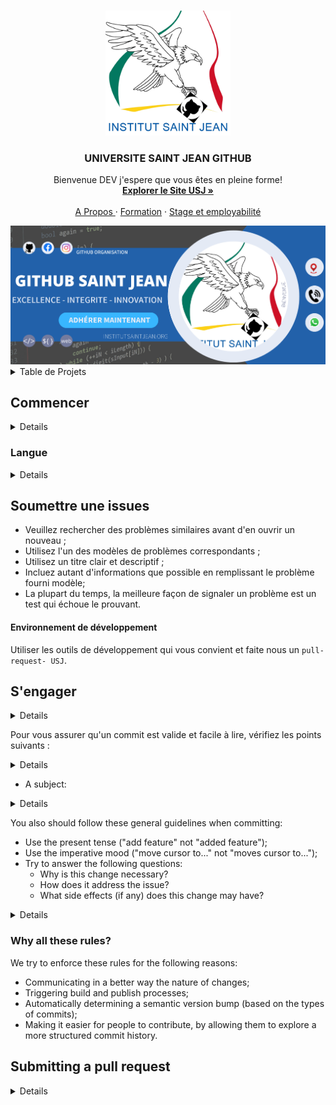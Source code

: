 <a name="readme-top"></a>

<!-- PROJECT LOGO DE USI @DEVZEBS-->
<br />
<div align="center">
   <a href="https://github.com/NGcodeX">
    <img src="https://github.com/UNIVERSITE-SAINT-JEAN/.github/blob/master/Ssfdsfans%20titre.png?raw=true" alt="Logo" width="200" height="200">
  </a>

  <h3 align="center">UNIVERSITE SAINT JEAN GITHUB</h3>

  <p align="center">
    Bienvenue DEV j'espere que vous êtes en pleine forme! <br>
    <a href="https://institutsaintjean.org/" target=_blank><strong>Explorer le Site USJ »</strong></a>
    <br />
    <br />
    <a href="https://institutsaintjean.org/a-propos/">A Propos </a>
    ·
    <a href="https://institutsaintjean.org/cycle-ingenieur/">Formation</a>
    ·
    <a href="https://institutsaintjean.org/stage-et-employabilite/">Stage et employabilité</a>
  </p>
</div>

<img src="https://github.com/UNIVERSITE-SAINT-JEAN/.github/blob/master/profile/Github%20Saint%20Jean.png?raw=true">

<!-- TABLE OF CONTENTS @DEVZEBS USJ-->
<details>
  <summary>Table de Projets</summary>
  <ol>
    <li>
      <a href="#about-the-project">Commencer</a>
      <ul>
        <li><a href="#built-with"></a></li>
      </ul>
    </li>
    <li>
      <a href="#getting-started"></a>
      <ul>
        <li><a href="#prerequisites"></a></li>
      </ul>
    </li>
    <ul>
    <li><a href="#roadmap">Pages</a></li>
    <li><a href="#contributing"></a></li>
    <li><a href="#contact">Contact</a></li>
    <li><a href="#acknowledgments"></a></li>
    </ul>
  </ol>
</details>


## Commencer
<details>
   Tout d'abord, nous tenons à vous remercier d'avoir pris le temps de contribuer et de faire de ce projet un meilleur projet !

Ici, nous avons un ensemble d'instructions et de lignes directrices pour réduire les malentendus et rendre le processus de contribution à `profile-USJ` aussi fluide que possible.

Nous espérons que ce guide rendra le processus de contribution clair et répondra à toutes vos questions.

</details>

### Langue
<details>Veuillez, tout en contribuant ou en interagissant de quelque manière que ce soit dans les projets USJ,  l'**anglais** ou le **Francais**.

#### For native English speakers

For English speakers, try to use simple words and phrases to allow others to understand when commenting on code, on Gists or on issues.

Try to encourage newcomers to USJ github to voice their opinions and get them into the code hotspot😎.
</details>



## Soumettre une issues

- Veuillez rechercher des problèmes similaires avant d'en ouvrir un nouveau ;
- Utilisez l'un des modèles de problèmes correspondants ;
- Utilisez un titre clair et descriptif ;
- Incluez autant d'informations que possible en remplissant le problème fourni
  modèle;
- La plupart du temps, la meilleure façon de signaler un problème est un test qui échoue le prouvant.


#### Environnement de développement

Utiliser les outils de développement qui vous convient et faite nous un `pull-request- USJ`.

## S'engager
<details>Un message de validation peut être composé d'un **en-tête**, d'un **corps** et d'un **pied de page**. L'en-tête est la seule partie obligatoire et se compose d'un type et d'un sujet. Le corps est utilisé pour décrire complètement le changement. Le pied de page est l'endroit où référencer tous les problèmes ou demandes d'extraction liés au commit. Cela dit, nous terminons avec un modèle comme celui-ci :

```
<emoji> <type>: <subject>

[optional body]

[optional footer]
```
</details>


Pour vous assurer qu'un commit est valide et facile à lire, vérifiez les points suivants :
<details>
- L'en-tête (première ligne) est la seule partie obligatoire du message de validation ;
- Le corps et le pied de page sont facultatifs mais leur utilisation est fortement encouragée ;
- L'en-tête doit contenir :
  - Un type avec votre emoji respectif :
    - Doit être en minuscule;
    - Doit être l'un des suivants :
      - ⚡ **corvée** : Une modification qui ne corrige pas de bug ni n'ajoute de fonctionnalité ;
      -    **ci** : Un changement de CI ;
      - 📖 **docs** : modification ou correction de la documentation ;
      - ✨ **feat** : Une nouvelle fonctionnalité ;
      - 🐛 **correction** : une correction de bug ;
      - 🤖 **test** : Un changement lié au test.
      -    **peluche** : Un changement lié au test.
   </details>

  - A subject:
  <details>
     
    - Must be lowercase;
    - Must be limited to 50 characters or less;
    - Must omit any trailing punctuation;
    - Avoid camel case ("my awesome method" not "myAwesomeMethod").
- The body:
  - Must have a leading blank line;
  - Each line must be limited to 72 characters or less;
  - Must be capitalized.
- The footer:
  - Must have a leading blank line;
  - Each line must be limited to 72 characters or less;
  - If needed, reference to issues and pull requests must be made here in the last line.
</details>
    
You also should follow these general guidelines when committing:
- Use the present tense ("add feature" not "added feature");
- Use the imperative mood ("move cursor to..." not "moves cursor to...");
- Try to answer the following questions:
  - Why is this change necessary?
  - How does it address the issue?
  - What side effects (if any) does this change may have?
   
   
<details>
   
   
   
Example of a commit message:

```
✨ type: commit message style guide for git

Oftentimes a subject by itself is sufficient. When it's not, add a
blank line (this is important) followed by one or more paragraphs hard
wrapped to 72 characters. Git is strongly opinionated that the author
is responsible for line breaks; if you omit them, command line tooling
will show it as one extremely long unwrapped line. Fortunately, most
text editors are capable of automating this.

Issues and pull request can be referenced on the footer: #3 #12
```

   </details>
   
   
### Why all these rules?
We try to enforce these rules for the following reasons:

- Communicating in a better way the nature of changes;
- Triggering build and publish processes;
- Automatically determining a semantic version bump (based on the types of commits);
- Making it easier for people to contribute, by allowing them to explore a more structured commit history.


## Submitting a pull request
<details>Before submitting a pull request, please make sure the following is done:

- [Fork](https://help.github.com/en/articles/fork-a-repo) the repository and create your branch from `main`.
  - Example: `feat/my-awesome-feature` or `fix/annoying-bug`;
- Run `yarn` in the repository root;
- Ensure the test suite passes;
- Ensure your commit is validated;</details>


